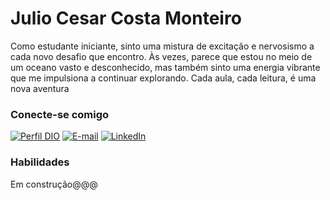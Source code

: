 # Julio Cesar Costa Monteiro

Como estudante iniciante, sinto uma mistura de excitação e nervosismo a cada novo desafio que encontro. Às vezes, parece que estou no meio de um oceano vasto e desconhecido, mas também sinto uma energia vibrante que me impulsiona a continuar explorando. Cada aula, cada leitura, é uma nova aventura

### Conecte-se comigo

[![Perfil DIO](https://img.shields.io/badge/-Meu%20Perfil%20na%20DIO-30A3DC?style=for-the-badge)](https://web.dio.me/users/jcc_monteiro?tab=achievements)
[![E-mail](https://img.shields.io/badge/-Email-000?style=for-the-badge&logo=microsoft-outlook&logoColor=E94D5F)](jcc_monteiro@hotmail.com)
[![LinkedIn](https://img.shields.io/badge/-LinkedIn-000?style=for-the-badge&logo=linkedin&logoColor=30A3DC)](https://www.linkedin.com/in/julio-cesar-costa-monteiro-529a2042/)

### Habilidades

Em construção@@@


